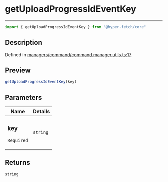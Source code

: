 

# getUploadProgressIdEventKey

<div class="api-docs__separator" data-reactroot="">

---

</div><div class="api-docs__import" data-reactroot="">

```ts
import { getUploadProgressIdEventKey } from "@hyper-fetch/core"
```

</div><div class="api-docs__section">

## Description

</div><div class="api-docs__description"><span class="api-docs__do-not-parse">



</span></div><p class="api-docs__definition">

Defined in [managers/command/command.manager.utils.ts:17](https://github.com/BetterTyped/hyper-fetch/blob/4197368e/packages/core/src/managers/command/command.manager.utils.ts#L17)

</p><div class="api-docs__section">

## Preview

</div><div class="api-docs__preview fn">

```ts
getUploadProgressIdEventKey(key)
```

</div><div class="api-docs__section">

## Parameters

</div><div class="api-docs__parameters"><table><thead><tr><th>Name</th><th>Details</th></tr></thead><tbody><tr param-data="key"><td class="api-docs__param-name required">

### key 

`Required`

</td><td class="api-docs__param-type">

`string`

</td></tr></tbody></table></div><div class="api-docs__section">

## Returns

</div><div class="api-docs__returns">

```ts
string
```

</div>